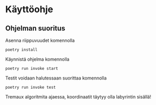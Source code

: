 # Käyttöohje

## Ohjelman suoritus

Asenna riippuvuudet komennolla

```
poetry install
```
Käynnistä ohjelma komennolla

```
poetry run invoke start
```

Testit voidaan halutessaan suorittaa komennolla

```
poetry run invoke test
```


Tremaux algoritmita ajaessa, koordinaatit täytyy olla labyrintin sisällä!

